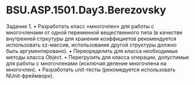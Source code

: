 # BSU.ASP.1501.Day3.Berezovsky

Задание 1.
•	Разработать класс «многочлен» для работы с многочленами от одной переменной вещественного типа (в качестве внутренней стркутуры для хранения коэффициетов рекомендуется использовать sz-массив, использование другой структуры должно быть аргументировано). 
•	Переоределить для класса необходимые методы класса Object.
•	Перегрузить для класса операции, допустимые для работы с многочленами (исключая деление многочлена на многочлен).
•	Разработать unit-тесты (рекомедуется использовать NUnit-фреймворк).
